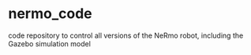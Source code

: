 # nermo_code
 code repository to control all versions of the NeRmo robot, including the Gazebo simulation model
